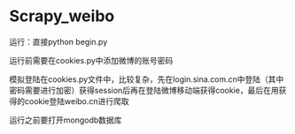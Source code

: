 # Scrapy_weibo
运行：直接python begin.py

运行前需要在cookies.py中添加微博的账号密码

模拟登陆在cookies.py文件中，比较复杂，先在login.sina.com.cn中登陆（其中密码需要进行加密）获得session后再在登陆微博移动端获得cookie，最后在用获得的cookie登陆weibo.cn进行爬取

运行之前要打开mongodb数据库
